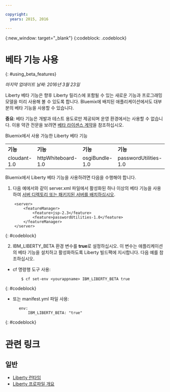 ```yaml
---

copyright:
  years: 2015, 2016

---
```


{:new_window: target="_blank"}
{:codeblock: .codeblock}

# 베타 기능 사용
{: #using_beta_features}

*마지막 업데이트 날짜: 2016년 3월 23일*

Liberty 베타 기능은 향후 Liberty 릴리스에 포함될 수 있는 새로운 기능과 프로그래밍 모델을 미리 사용해 볼 수 있도록 합니다. Bluemix에 배치된 애플리케이션에서도 대부분의 베타 기능을 사용할 수 있습니다. 

**중요**: 베타 기능은 개발과 테스트 용도로만 제공되며 운영 환경에서는 사용할 수 없습니다. 이용 약관 전문을 보려면 [베타 라이센스 계약](http://public.dhe.ibm.com/ibmdl/export/pub/software/websphere/wasdev/downloads/wlp/beta/lafiles/en.html)을 참조하십시오.

Bluemix에서 사용 가능한 Liberty 베타 기능
<table>
<tr>
<th align="left">기능</th>
<th align="left">기능</th>
<th align="left">기능</th>
<th align="left">기능</th>
</tr>

<tr>
<td>cloudant-1.0</td>
<td>httpWhiteboard-1.0</td>
<td>osgiBundle-1.0</td>
<td>passwordUtilities-1.0</td>
</tr>
</table>

Bluemix에서 Liberty 베타 기능을 사용하려면 다음을 수행해야 합니다.

1. 다음 예에서와 같이 server.xml 파일에서 활성화된 하나 이상의 베타 기능을 사용하여 [서버 디렉토리 또는 패키지된 서버를 배치하십시오](optionsForPushing.html).
```
    <server>
        <featureManager>
            <feature>jsp-2.3</feature>
            <feature>passwordUtilities-1.0</feature>
        </featureManager>
    </server>
```
{: #codeblock}

2.  IBM_LIBERTY_BETA 환경 변수를 **true**로 설정하십시오. 이 변수는 애플리케이션의 베타 기능을 설치하고 활성화하도록 Liberty 빌드팩에 지시합니다. 다음 예를 참조하십시오. 
  * cf 명령행 도구 사용:
```
       $ cf set-env <yourappname> IBM_LIBERTY_BETA true
```
{: #codeblock}

  * 또는 manifest.yml 파일 사용:
```
      env:
          IBM_LIBERTY_BETA: "true"
```
{: #codeblock}

# 관련 링크
## 일반
* [Liberty 런타임](index.html)
* [Liberty 프로파일 개요](http://www-01.ibm.com/support/knowledgecenter/SSAW57_8.5.5/com.ibm.websphere.wlp.nd.doc/ae/cwlp_about.html)
